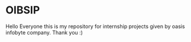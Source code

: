 # OIBSIP
Hello Everyone this is my repository for internship projects given by oasis infobyte company.
Thank you :)
